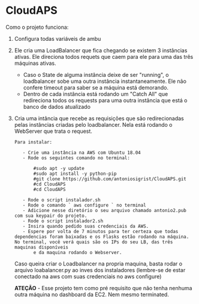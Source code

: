 # CloudAPS

Como o projeto funciona:

  1. Configura todas variáveis de ambu

  2. Ele cria uma LoadBalancer que fica chegando se existem 3 instâncias ativas. Ele direciona todos requets que caem para ele para uma das três máquinas ativas. 
  
        - Caso o State de alguma instância deixe de ser "running", o loadbalancer sobe uma outra instância instantaneamente. Ele não confere timeout para saber se a máquina está demorando.
        - Dentro de cada instância está rodando um "Catch All" que redireciona todos os requests para uma outra instância que está o banco de dados atualizado
        
        
  3. Cria uma intância que recebe as requisições que são redirecionadas pelas instâncias criadas pelo loadbalancer. Nela está
         rodando o WebServer que trata o request.
         
         
         
         Para instalar:
         
            - Crie uma instância na AWS com Ubuntu 18.04
            - Rode os seguintes comando no terminal:
            
                #sudo apt -y update
                #sudo apt install -y python-pip 
                #git clone https://github.com/antoniosigrist/CloudAPS.git
                #cd CloudAPS
                #cd CloudAPS
                
            - Rode o script instalador.sh
            - Rode o comando ` aws configure ` no terminal
            - Adicione nesse diretório o seu arquivo chamado antonio2.pub com sua keypair do projeto. 
            - Rode o script instalador2.sh
            - Insira quando pedido suas credenciais da AWS. 
            - Espere por volta de 7 minutos para ter certeza que todas dependencias foram baixadas e os Flasks estão rodando na máquina. No terminal, você verá quais são os IPs do seu LB, das três maquinas disponíveis
                e da maquina rodando o Webserver.
 
        
        Caso queira criar o Loadbalancer na propria maquina, basta rodar o arquivo loabalancer.py ao inves dos instaladores (lembre-se de estar conectado na aws com suas credenciais no aws configure)
        
        
        **ATEÇÃO** - Esse projeto tem como pré requisito que não tenha nenhuma outra máquina no dashboard da EC2. Nem mesmo terminated.
